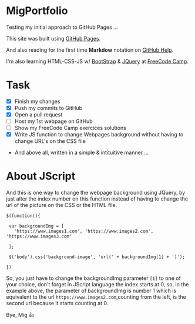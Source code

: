 # MigPortfolio
Testing my initial approach to GitHub Pages ...


  This site was built using [GitHub Pages](https://pages.github.com/).
	
 And also reading for the first time **Markdow** notation on [GitHub Help](https://guides.github.com/features/mastering-markdown/#examples).
 
 I'm also learning HTML-CSS-JS w/ [BootStrap](https://v4-alpha.getbootstrap.com/) & [JQuery](https://jquery.com/) at [FreeCode Camp](https://www.freecodecamp.org/).

 # Task
 
 - [x] Finish my changes
 - [x] Push my commits to GitHub
 - [x] Open a pull request
 - [ ] Host my 1st webpage on GitHub
 - [ ] Show my FreeCode Camp exercices solutions
 - [x] Write JS function to change Webpages background
 without having to change URL's on the CSS file
     
 * And above all, written in a simple & intituitive manner ...
 
# About JScript
 And this is one way to change the webpage background using JQuery, by just alter the index number on this function instead of having to change the url of the picture on the CSS or the HTML file.
 
 ```
 $(function(){
  
  var backgroundImg = [
    'https://www.images1.com', 'https://www.images2.com', 'https://www.images3.com'
  
  ];
  
  $('body').css('background-image', 'url(' + backgroundImg[1] + ')');
  
})
```
 So, you just have to change the backgroundImg parameter `[1]` to one of your choice, don't forget in JScript language the index starts at 0, so, in the example above, the parameter of backgroundImg is number 1 which is equivalent to the url `https://www.images2.com`,counting from the left, is the second url because it starts counting at 0.
 
Bye, Mig 
:+1:  
